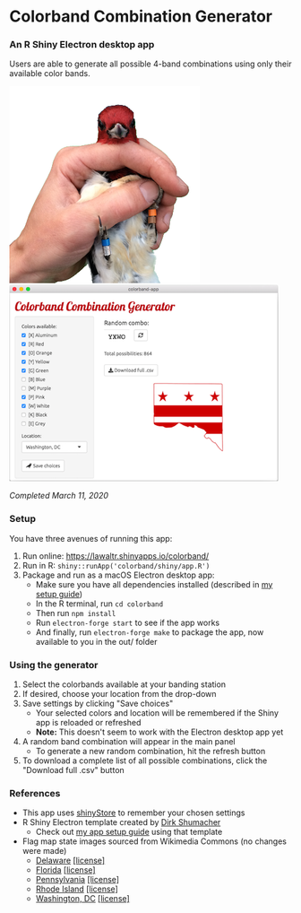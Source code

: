 # Colorband Combination Generator

### An R Shiny Electron desktop app

Users are able to generate all possible 4-band combinations using only their available color bands.

![rhwo](/images/rhwo_transparent.png) ![screenshot](/images/app_img_m.png)

*Completed March 11, 2020*

### Setup
You have three avenues of running this app: 

1. Run online: https://lawaltr.shinyapps.io/colorband/
2. Run in R: ```shiny::runApp('colorband/shiny/app.R')```
3. Package and run as a macOS Electron desktop app:
    - Make sure you have all dependencies installed (described in <a href="https://github.com/lawalter/r-shiny-electron-app">my setup guide</a>)
    - In the R terminal, run `cd colorband`
    - Then run `npm install`
    - Run `electron-forge start` to see if the app works
    - And finally, run `electron-forge make` to package the app, now available to you in the out/ folder

### Using the generator
1. Select the colorbands available at your banding station
2. If desired, choose your location from the drop-down
3. Save settings by clicking "Save choices"
    - Your selected colors and location will be remembered if the Shiny app is reloaded or refreshed
    - <b>Note:</b> This doesn't seem to work with the Electron desktop app yet
4. A random band combination will appear in the main panel
    - To generate a new random combination, hit the refresh button
5. To download a complete list of all possible combinations, click the "Download full .csv" button

### References
- This app uses <a href="https://github.com/trestletech/shinyStore">shinyStore</a> to remember your chosen settings
- R Shiny Electron template created by <a href="https://github.com/dirkschumacher/r-shiny-electron">Dirk Shumacher</a>
    - Check out <a href="https://github.com/lawalter/r-shiny-electron-app">my app setup guide</a> using that template
- Flag map state images sourced from Wikimedia Commons (no changes were made)
    - <a href = "https://commons.wikimedia.org/wiki/File:Flag-map_of_Delaware.svg">Delaware</a> <a href="https://creativecommons.org/licenses/by-sa/3.0/deed.en">[license]</a>
    - <a href = "https://commons.wikimedia.org/wiki/File:Flag-map_of_Florida.svg">Florida</a> <a href="https://creativecommons.org/licenses/by-sa/3.0/deed.en">[license]</a>
    - <a href = "https://commons.wikimedia.org/wiki/File:Flag-map_of_Pennsylvania.svg">Pennsylvania</a> <a href="https://creativecommons.org/licenses/by-sa/3.0/deed.en">[license]</a>
    - <a href = "https://commons.wikimedia.org/wiki/File:Flag-map_of_Rhode_Island.svg">Rhode Island</a> <a href="https://creativecommons.org/licenses/by-sa/3.0/deed.en">[license]</a>
    - <a href = "https://commons.wikimedia.org/wiki/File:Flag_map_of_Washington_DC.png">Washington, DC</a> <a href="https://creativecommons.org/licenses/by-sa/3.0/deed.en">[license]</a>
